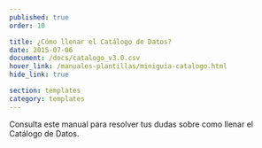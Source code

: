 ```yaml
---
published: true
order: 10

title: ¿Cómo llenar el Catálogo de Datos?
date: 2015-07-06
document: /docs/catalogo_v3.0.csv
hover_link: /manuales-plantillas/miniguia-catalogo.html
hide_link: true

section: templates
category: templates
---
```


Consulta este manual para resolver tus dudas sobre como llenar el Catálogo de Datos.
